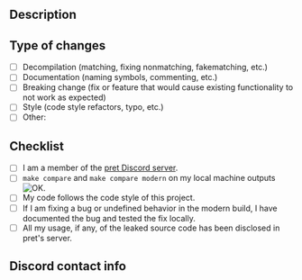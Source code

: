 <!--- Provide a general summary of your changes in the Title above -->

## Description
<!--- Describe your changes in detail -->

## Type of changes
<!--- What types of changes does your code introduce? Put an `x` in all the boxes that apply: -->
- [ ] Decompilation (matching, fixing nonmatching, fakematching, etc.)
- [ ] Documentation (naming symbols, commenting, etc.)
- [ ] Breaking change (fix or feature that would cause existing functionality to not work as expected)
- [ ] Style (code style refactors, typo, etc.)
- [ ] Other: <!--- replace this comment with your type of change -->

## Checklist
<!--- Go over all the following points, and put an `x` in all the boxes that apply. -->
- [ ] I am a member of the [pret Discord server](https://discord.gg/d5dubZ3).
- [ ] `make compare` and `make compare modern` on my local machine outputs ![OK](https://cdn.discordapp.com/emojis/504128071524286475.png?v=1).
- [ ] My code follows the code style of this project.
- [ ] If I am fixing a bug or undefined behavior in the modern build, I have documented the bug and tested the fix locally.
- [ ] All my usage, if any, of the leaked source code has been disclosed in pret's server.

## **Discord contact info**
<!--- formatted as name#numbers, e.g. PikalaxALT#5823 -->
